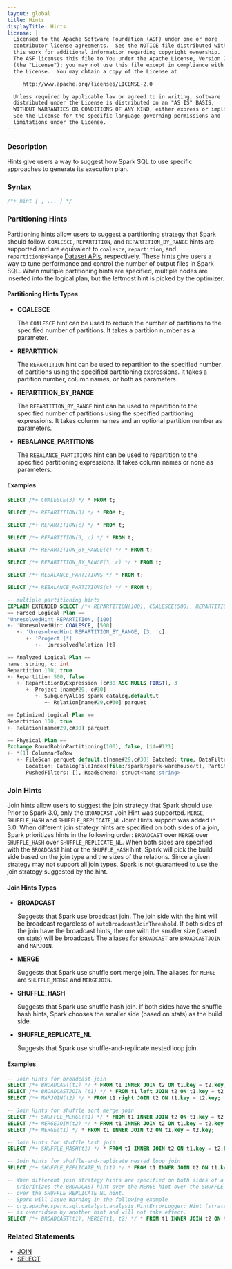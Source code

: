 ```yaml
---
layout: global
title: Hints
displayTitle: Hints
license: |
  Licensed to the Apache Software Foundation (ASF) under one or more
  contributor license agreements.  See the NOTICE file distributed with
  this work for additional information regarding copyright ownership.
  The ASF licenses this file to You under the Apache License, Version 2.0
  (the "License"); you may not use this file except in compliance with
  the License.  You may obtain a copy of the License at

     http://www.apache.org/licenses/LICENSE-2.0

  Unless required by applicable law or agreed to in writing, software
  distributed under the License is distributed on an "AS IS" BASIS,
  WITHOUT WARRANTIES OR CONDITIONS OF ANY KIND, either express or implied.
  See the License for the specific language governing permissions and
  limitations under the License.
---
```


### Description

Hints give users a way to suggest how Spark SQL to use specific approaches to generate its execution plan.

### Syntax

```sql
/*+ hint [ , ... ] */
```

### Partitioning Hints

Partitioning hints allow users to suggest a partitioning strategy that Spark should follow. `COALESCE`, `REPARTITION`,
and `REPARTITION_BY_RANGE` hints are supported and are equivalent to `coalesce`, `repartition`, and
`repartitionByRange` [Dataset APIs](api/scala/org/apache/spark/sql/Dataset.html), respectively. These hints give users
a way to tune performance and control the number of output files in Spark SQL. When multiple partitioning hints are
specified, multiple nodes are inserted into the logical plan, but the leftmost hint is picked by the optimizer.

#### Partitioning Hints Types

* **COALESCE**

  The `COALESCE` hint can be used to reduce the number of partitions to the specified number of partitions. It takes a partition number as a parameter.

* **REPARTITION**

  The `REPARTITION` hint can be used to repartition to the specified number of partitions using the specified partitioning expressions. It takes a partition number, column names, or both as parameters.

* **REPARTITION_BY_RANGE**

  The `REPARTITION_BY_RANGE` hint can be used to repartition to the specified number of partitions using the specified partitioning expressions. It takes column names and an optional partition number as parameters.

* **REBALANCE_PARTITIONS**

  The `REBALANCE_PARTITIONS` hint can be used to repartition to the specified partitioning expressions. It takes column names or none as parameters.

#### Examples

```sql
SELECT /*+ COALESCE(3) */ * FROM t;

SELECT /*+ REPARTITION(3) */ * FROM t;

SELECT /*+ REPARTITION(c) */ * FROM t;

SELECT /*+ REPARTITION(3, c) */ * FROM t;

SELECT /*+ REPARTITION_BY_RANGE(c) */ * FROM t;

SELECT /*+ REPARTITION_BY_RANGE(3, c) */ * FROM t;

SELECT /*+ REBALANCE_PARTITIONS */ * FROM t;

SELECT /*+ REBALANCE_PARTITIONS(c) */ * FROM t;

-- multiple partitioning hints
EXPLAIN EXTENDED SELECT /*+ REPARTITION(100), COALESCE(500), REPARTITION_BY_RANGE(3, c) */ * FROM t;
== Parsed Logical Plan ==
'UnresolvedHint REPARTITION, [100]
+- 'UnresolvedHint COALESCE, [500]
   +- 'UnresolvedHint REPARTITION_BY_RANGE, [3, 'c]
      +- 'Project [*]
         +- 'UnresolvedRelation [t]

== Analyzed Logical Plan ==
name: string, c: int
Repartition 100, true
+- Repartition 500, false
   +- RepartitionByExpression [c#30 ASC NULLS FIRST], 3
      +- Project [name#29, c#30]
         +- SubqueryAlias spark_catalog.default.t
            +- Relation[name#29,c#30] parquet

== Optimized Logical Plan ==
Repartition 100, true
+- Relation[name#29,c#30] parquet

== Physical Plan ==
Exchange RoundRobinPartitioning(100), false, [id=#121]
+- *(1) ColumnarToRow
   +- FileScan parquet default.t[name#29,c#30] Batched: true, DataFilters: [], Format: Parquet,
      Location: CatalogFileIndex[file:/spark/spark-warehouse/t], PartitionFilters: [],
      PushedFilters: [], ReadSchema: struct<name:string>
```

### Join Hints

Join hints allow users to suggest the join strategy that Spark should use. Prior to Spark 3.0, only the `BROADCAST` Join Hint was supported. `MERGE`, `SHUFFLE_HASH` and `SHUFFLE_REPLICATE_NL` Joint Hints support was added in 3.0. When different join strategy hints are specified on both sides of a join, Spark prioritizes hints in the following order: `BROADCAST` over `MERGE` over `SHUFFLE_HASH` over `SHUFFLE_REPLICATE_NL`. When both sides are specified with the `BROADCAST` hint or the `SHUFFLE_HASH` hint, Spark will pick the build side based on the join type and the sizes of the relations. Since a given strategy may not support all join types, Spark is not guaranteed to use the join strategy suggested by the hint.

#### Join Hints Types

* **BROADCAST**

    Suggests that Spark use broadcast join. The join side with the hint will be broadcast regardless of `autoBroadcastJoinThreshold`. If both sides of the join have the broadcast hints, the one with the smaller size (based on stats) will be broadcast. The aliases for `BROADCAST` are `BROADCASTJOIN` and `MAPJOIN`.

* **MERGE**

    Suggests that Spark use shuffle sort merge join. The aliases for `MERGE` are `SHUFFLE_MERGE` and `MERGEJOIN`.

* **SHUFFLE_HASH**

    Suggests that Spark use shuffle hash join. If both sides have the shuffle hash hints, Spark chooses the smaller side (based on stats) as the build side.

* **SHUFFLE_REPLICATE_NL**

    Suggests that Spark use shuffle-and-replicate nested loop join.

#### Examples

```sql
-- Join Hints for broadcast join
SELECT /*+ BROADCAST(t1) */ * FROM t1 INNER JOIN t2 ON t1.key = t2.key;
SELECT /*+ BROADCASTJOIN (t1) */ * FROM t1 left JOIN t2 ON t1.key = t2.key;
SELECT /*+ MAPJOIN(t2) */ * FROM t1 right JOIN t2 ON t1.key = t2.key;

-- Join Hints for shuffle sort merge join
SELECT /*+ SHUFFLE_MERGE(t1) */ * FROM t1 INNER JOIN t2 ON t1.key = t2.key;
SELECT /*+ MERGEJOIN(t2) */ * FROM t1 INNER JOIN t2 ON t1.key = t2.key;
SELECT /*+ MERGE(t1) */ * FROM t1 INNER JOIN t2 ON t1.key = t2.key;

-- Join Hints for shuffle hash join
SELECT /*+ SHUFFLE_HASH(t1) */ * FROM t1 INNER JOIN t2 ON t1.key = t2.key;

-- Join Hints for shuffle-and-replicate nested loop join
SELECT /*+ SHUFFLE_REPLICATE_NL(t1) */ * FROM t1 INNER JOIN t2 ON t1.key = t2.key;

-- When different join strategy hints are specified on both sides of a join, Spark
-- prioritizes the BROADCAST hint over the MERGE hint over the SHUFFLE_HASH hint
-- over the SHUFFLE_REPLICATE_NL hint.
-- Spark will issue Warning in the following example
-- org.apache.spark.sql.catalyst.analysis.HintErrorLogger: Hint (strategy=merge)
-- is overridden by another hint and will not take effect.
SELECT /*+ BROADCAST(t1), MERGE(t1, t2) */ * FROM t1 INNER JOIN t2 ON t1.key = t2.key;
```

### Related Statements

* [JOIN](sql-ref-syntax-qry-select-join.html)
* [SELECT](sql-ref-syntax-qry-select.html)
